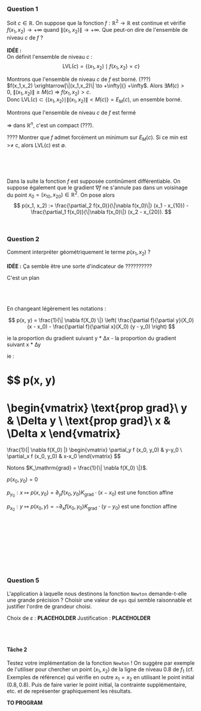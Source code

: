 ### <b>Question 1</b>

Soit $c \in \mathbb{R}$.
On suppose que la fonction $f:\mathbb{R}^2 \to \mathbb{R}$ est continue et vérifie
$f(x_1, x_2) \to +\infty$ quand $\|(x_1,x_2)\| \to +\infty$.
Que peut-on dire de l'ensemble de niveau $c$ de $f$ ?
<br><br>
<b>IDÉE :</b>
<br>
On définit l'ensemble de niveau $c$ :<br>
$$\mathrm{LVL}(c) = \left\{ (x_1, x_2) \mid f(x_1,x_2) = c \right\}$$

Montrons que l'ensemble de niveau $c$ de $f$ est borné. (???)<br>
$f(x_1,x_2) \xrightarrow[\|(x_1,x_2)\| \to +\infty]{} +\infty$. Alors $\exists M(c) > 0, \ \|(x_1,x_2)\| \geq M(c) \ \Rightarrow \ f(x_1,x_2) > c$.<br>
Donc $\mathrm{LVL}(c) \subset \left\{(x_1, x_2) \mid \|(x_1,x_2)\| < M(c) \right\} = E_M(c)$, un ensemble borné.

Montrons que l'ensemble de niveau $c$ de $f$ est fermé

=> dans $\mathbb{R}^n$, c'est un compact (???).


???? Montrer que $f$ admet forcément un minimum sur $E_M(c)$. Si ce min est >≠ c, alors LVL(c) est $\emptyset$.

<br><br><br>

Dans la suite la fonction $f$ est supposée continûment différentiable. On suppose également que le gradient $\nabla f$ ne s'annule pas dans un voisinage du point $x_0 = (x_{10}, x_{20}) \in \mathbb{R}^2$. On pose alors
$$
p(x_1, x_2) := \frac{\partial_2 f(x_0)}{\|\nabla f(x_0)\|} (x_1 - x_{10}) -
\frac{\partial_1 f(x_0)}{\|\nabla f(x_0)\|} (x_2 - x_{20}).
$$

<br>


### <b>Question 2</b>
Comment interpréter géométriquement le terme $p(x_1,x_2)$ ?
<br><br>
<b>IDÉE :</b>
Ça semble être une sorte d'indicateur de ??????????

C'est un plan

<br><br><br>
En changeant légèrement les notations :
<br>

$$
p(x, y) = \frac{1}{\| \nabla f(X_0) \|} \left( \frac{\partial f}{\partial y}(X_0) (x - x_0) - \frac{\partial f}{\partial x}(X_0) (y - y_0) \right)
$$


ie la proportion du gradient suivant y * ∆x - la proportion du gradient suivant x * ∆y

ie :

$$
p(x, y)
= 
\begin{vmatrix}
\text{prop grad}\ y & \Delta y
\\
\text{prop grad}\ x & \Delta x
\end{vmatrix}
=
\frac{1}{\| \nabla f(X_0) \|}
\begin{vmatrix}
\partial_y f (x_0, y_0) & y-y_0
\\
\partial_x f (x_0, y_0) & x-x_0
\end{vmatrix}
$$

Notons $K_\mathrm{grad} = \frac{1}{\| \nabla f(X_0) \|}$.

$p(x_0, y_0) = 0$

$p_{y_0} : x \mapsto p(x, y_0) = \partial_y f (x_0, y_0) K_\mathrm{grad} \cdot (x-x_0)$ est une fonction affine

$p_{x_0} : y \mapsto p(x_0, y) = - \partial_x f (x_0, y_0) K_\mathrm{grad} \cdot (y-y_0)$ est une fonction affine



<br><br><br><br><br><br><br><br>
### <b>Question 5</b>
L'application à laquelle nous destinons la fonction `Newton` demande-t-elle une grande précision ?
Choisir une valeur de `eps` qui semble raisonnable et justifier l'ordre de grandeur choisi.

Choix de $\varepsilon$ : __PLACEHOLDER__
Justification : __PLACEHOLDER__

<br><br>

#### Tâche 2

Testez votre implémentation de la fonction `Newton` ! On suggère par exemple de l'utiliser pour chercher un point $(x_1, x_2)$ de la ligne de niveau $0.8$ de $f_1$ (cf. Exemples de référence) qui vérifie en outre $x_1 = x_2$ en utilisant le point initial $(0.8, 0.8)$. Puis de faire varier le point initial, la contrainte supplémentaire, etc. et de représenter graphiquement les résultats.

__TO PROGRAM__





